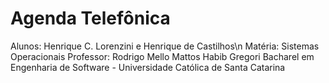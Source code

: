 # Agenda Telefônica

Alunos: Henrique C. Lorenzini e Henrique de Castilhos\n
Matéria: Sistemas Operacionais
Professor: Rodrigo Mello Mattos Habib Gregori
Bacharel em Engenharia de Software - Universidade Católica de Santa Catarina
